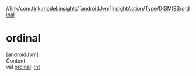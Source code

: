 //[link](../../../../index.md)/[com.tink.model.insights](../../../index.md)/[[androidJvm]InsightAction](../../index.md)/[Type](../index.md)/[DISMISS](index.md)/[ordinal](ordinal.md)



# ordinal  
[androidJvm]  
Content  
val [ordinal](ordinal.md): [Int](https://kotlinlang.org/api/latest/jvm/stdlib/kotlin/-int/index.html)  



